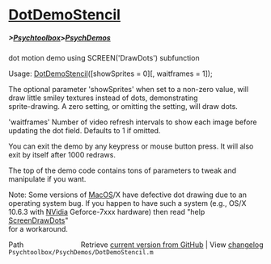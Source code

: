 # [DotDemoStencil](DotDemoStencil)
##### >[Psychtoolbox](Psychtoolbox)>[PsychDemos](PsychDemos)

  
dot motion demo using SCREEN('DrawDots') subfunction  
  
Usage: [DotDemoStencil](DotDemoStencil)([showSprites = 0][, waitframes = 1]);  
  
The optional parameter 'showSprites' when set to a non-zero value, will  
draw little smiley textures instead of dots, demonstrating  
sprite-drawing. A zero setting, or omitting the setting, will draw dots.  
  
'waitframes' Number of video refresh intervals to show each image before  
updating the dot field. Defaults to 1 if omitted.  
  
You can exit the demo by any keypress or mouse button press. It will also  
exit by itself after 1000 redraws.  
  
The top of the demo code contains tons of parameters to tweak and  
manipulate if you want.  
  
  
Note: Some versions of [MacOS](MacOS)/X have defective dot drawing due to an  
operating system bug. If you happen to have such a system (e.g., OS/X  
10.6.3 with [NVidia](NVidia) Geforce-7xxx hardware) then read "help [ScreenDrawDots](ScreenDrawDots)"  
for a workaround.  
  




<div class="code_header" style="text-align:right;">
  <span style="float:left;">Path&nbsp;&nbsp;</span> <span class="counter">Retrieve <a href=
  "https://raw.github.com/Psychtoolbox-3/Psychtoolbox-3/beta/Psychtoolbox/PsychDemos/DotDemoStencil.m">current version from GitHub</a> | View <a href=
  "https://github.com/Psychtoolbox-3/Psychtoolbox-3/commits/beta/Psychtoolbox/PsychDemos/DotDemoStencil.m">changelog</a></span>
</div>
<div class="code">
  <code>Psychtoolbox/PsychDemos/DotDemoStencil.m</code>
</div>

